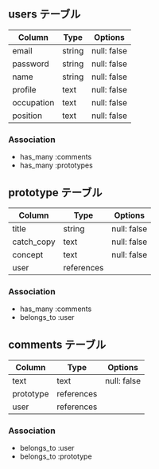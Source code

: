 ## users テーブル

| Column      | Type    | Options     |
| --------    | ------  | ---------   |
| email       | string  | null: false |
| password    | string  | null: false |
| name        | string  | null: false |
| profile     | text    | null: false |
| occupation  | text    | null: false |
| position    | text    | null: false |

### Association

- has_many :comments
- has_many :prototypes


## prototype テーブル

| Column      | Type        | Options         |
| --------    | ------      | ---------       |
| title       | string      | null: false     |
| catch_copy  | text        | null: false     |
| concept     | text        | null: false     |
| user        | references  |                 |

### Association
- has_many :comments
- belongs_to :user





## comments テーブル

| Column      | Type        | Options         |
| --------    | ------      | ---------       |
| text        | text        | null: false     |
| prototype   | references  |                 |
| user        | references  |                 |

### Association

- belongs_to :user
- belongs_to :prototype




